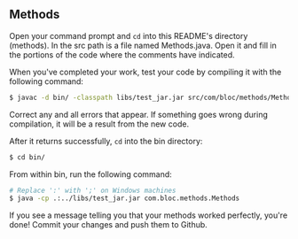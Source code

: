 ## Methods

Open your command prompt and `cd` into this README's directory (methods). In the src path is a file named Methods.java. Open it and fill in the portions of the code where the comments have indicated.

When you've completed your work, test your code by compiling it with the following command:

``` bash
$ javac -d bin/ -classpath libs/test_jar.jar src/com/bloc/methods/Methods.java
```

Correct any and all errors that appear. If something goes wrong during compilation, it will be a result from the new code.

After it returns successfully, `cd` into the bin directory:

``` bash
$ cd bin/
```

From within bin, run the following command:

``` bash
# Replace ':' with ';' on Windows machines
$ java -cp .:../libs/test_jar.jar com.bloc.methods.Methods
```

If you see a message telling you that your methods worked perfectly, you're done! Commit your changes and push them to Github.